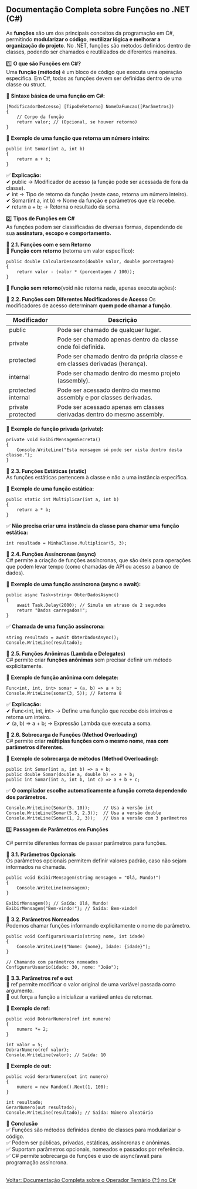 ## Documentação Completa sobre Funções no .NET (C#)

As **funções** são um dos principais conceitos da programação em C#, permitindo **modularizar o código**, **reutilizar lógica e melhorar a organização do projeto**. No .NET, funções são métodos definidos dentro de classes, podendo ser chamados e reutilizados de diferentes maneiras.

1️⃣ **O que são Funções em C#?**<br />
Uma **função (método)** é um bloco de código que executa uma operação específica. Em C#, todas as funções devem ser definidas dentro de uma classe ou struct.

📌 **Sintaxe básica de uma função em C#:**<br />
```
[ModificadorDeAcesso] [TipoDeRetorno] NomeDaFuncao([Parâmetros])
{
    // Corpo da função
    return valor; // (Opcional, se houver retorno)
}

```
📌 **Exemplo de uma função que retorna um número inteiro:**<br />

```
public int Somar(int a, int b)
{
    return a + b;
}

```

✅ **Explicação:** <br/>
✔ public → Modificador de acesso (a função pode ser acessada de fora da classe).<br/>
✔ int → Tipo de retorno da função (neste caso, retorna um número inteiro).<br/>
✔ Somar(int a, int b) → Nome da função e parâmetros que ela recebe.<br/>
✔ return a + b; → Retorna o resultado da soma.<br/>

2️⃣ **Tipos de Funções em C#** <br />
As funções podem ser classificadas de diversas formas, dependendo de sua **assinatura, escopo e comportamento.**<br />

📌 **2.1. Funções com e sem Retorno**<br />
🔹 **Função com retorno** (retorna um valor específico):<br />
```
public double CalcularDesconto(double valor, double porcentagem)
{
    return valor - (valor * (porcentagem / 100));
}

```

🔹 **Função sem retorno**(void não retorna nada, apenas executa ações):<br />

📌 **2.2. Funções com Diferentes Modificadores de Acesso**
Os modificadores de acesso determinam **quem pode chamar a função**.<br />

| Modificador         | Descrição                                                                   |
|---------------------|-----------------------------------------------------------------------------|
|public	              |Pode ser chamado de qualquer lugar.                                          |
|private	          |Pode ser chamado apenas dentro da classe onde foi definida.                  |
|protected	          |Pode ser chamado dentro da própria classe e em classes derivadas (herança).  |
|internal	          |Pode ser chamado dentro do mesmo projeto (assembly).                         |
|protected internal	  |Pode ser acessado dentro do mesmo assembly e por classes derivadas.          |
|private protected	  |Pode ser acessado apenas em classes derivadas dentro do mesmo assembly.      |

📌 **Exemplo de função privada (private):** <br />

```
private void ExibirMensagemSecreta()
{
    Console.WriteLine("Esta mensagem só pode ser vista dentro desta classe.");
}

```

📌 **2.3. Funções Estáticas (static)** <br />
As funções estáticas pertencem à classe e não a uma instância específica.

📌 **Exemplo de uma função estática:**
```
public static int Multiplicar(int a, int b)
{
    return a * b;
}

```
✅ **Não precisa criar uma instância da classe para chamar uma função estática:**<br />

```
int resultado = MinhaClasse.Multiplicar(5, 3);

```

📌 **2.4. Funções Assíncronas (async)** <br/>
C# permite a criação de funções assíncronas, que são úteis para operações que podem levar tempo (como chamadas de API ou acesso a banco de dados).<br />

📌 **Exemplo de uma função assíncrona (async e await):**<br />
```
public async Task<string> ObterDadosAsync()
{
    await Task.Delay(2000); // Simula um atraso de 2 segundos
    return "Dados carregados!";
}

```
✅ **Chamada de uma função assíncrona:**<br />
```
string resultado = await ObterDadosAsync();
Console.WriteLine(resultado);

```

📌 **2.5. Funções Anônimas (Lambda e Delegates)** <br />
C# permite criar **funções anônimas** sem precisar definir um método explicitamente.<br />

🔹 **Exemplo de função anônima com delegate:** <br/>
```
Func<int, int, int> somar = (a, b) => a + b;
Console.WriteLine(somar(3, 5)); // Retorna 8

```

✅ **Explicação:**<br />
✔ Func<int, int, int> → Define uma função que recebe dois inteiros e retorna um inteiro.<br />
✔ (a, b) => a + b; → Expressão Lambda que executa a soma.<br />

📌 **2.6. Sobrecarga de Funções (Method Overloading)**<br/>
C# permite criar **múltiplas funções com o mesmo nome, mas com parâmetros diferentes**.

📌 **Exemplo de sobrecarga de métodos (Method Overloading):**
```
public int Somar(int a, int b) => a + b;
public double Somar(double a, double b) => a + b;
public int Somar(int a, int b, int c) => a + b + c;

```
✅ **O compilador escolhe automaticamente a função correta dependendo dos parâmetros.**<br />

```
Console.WriteLine(Somar(5, 10));     // Usa a versão int
Console.WriteLine(Somar(5.5, 2.3));  // Usa a versão double
Console.WriteLine(Somar(1, 2, 3));   // Usa a versão com 3 parâmetros

```

3️⃣ **Passagem de Parâmetros em Funções**<br />

C# permite diferentes formas de passar parâmetros para funções.

📌 **3.1. Parâmetros Opcionais**<br />
Os parâmetros opcionais permitem definir valores padrão, caso não sejam informados na chamada.

```
public void ExibirMensagem(string mensagem = "Olá, Mundo!")
{
    Console.WriteLine(mensagem);
}

ExibirMensagem(); // Saída: Olá, Mundo!
ExibirMensagem("Bem-vindo!"); // Saída: Bem-vindo!

```

📌 **3.2. Parâmetros Nomeados**<br />
Podemos chamar funções informando explicitamente o nome do parâmetro.<br />
```
public void ConfigurarUsuario(string nome, int idade)
{
    Console.WriteLine($"Nome: {nome}, Idade: {idade}");
}

// Chamando com parâmetros nomeados
ConfigurarUsuario(idade: 30, nome: "João");

```

📌 **3.3. Parâmetros ref e out** <br />
🔹 ref permite modificar o valor original de uma variável passada como argumento.<br />
🔹 out força a função a inicializar a variável antes de retornar.<br />

📌 **Exemplo de ref:**<br />
```
public void DobrarNumero(ref int numero)
{
    numero *= 2;
}

int valor = 5;
DobrarNumero(ref valor);
Console.WriteLine(valor); // Saída: 10

```

📌 **Exemplo de out:**<br />

```
public void GerarNumero(out int numero)
{
    numero = new Random().Next(1, 100);
}

int resultado;
GerarNumero(out resultado);
Console.WriteLine(resultado); // Saída: Número aleatório

```

📌 **Conclusão**<br />
✅ Funções são métodos definidos dentro de classes para modularizar o código.<br />
✅ Podem ser públicas, privadas, estáticas, assíncronas e anônimas.<br />
✅ Suportam parâmetros opcionais, nomeados e passados por referência.<br />
✅ C# permite sobrecarga de funções e uso de async/await para programação assíncrona.<br />


<br/>
<div style="display: flex; justify-content: space-between;">  
   <a href="ternary-operator.md">Voltar: Documentação Completa sobre o Operador Ternário (?:) no C#</a>  
</div>





